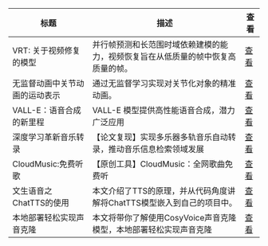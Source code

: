 |标题|描述|查看|
|-|-|-|
| VRT: 关于视频修复的模型  | 并行帧预测和长范围时域依赖建模的能力，视频恢复旨在从低质量的帧中恢复高质量的帧。 | [查看](https://www.aspiringcode.com/content?id=17067069935550) |
| 无监督动画中关节动画的运动表示 | 通过无监督学习实现对关节化对象的精准动画。                    | [查看](https://www.aspiringcode.com/content?id=17069434069399) |
| VALL-E：语音合成的新里程 | VALL-E 模型提供高性能语音合成，潜力广泛应用                | [查看](https://www.aspiringcode.com/content?id=17092060312048) |
| 深度学习革新音乐转录      | 【论文复现】实现多乐器多轨音乐自动转录，推动音乐信息检索领域发展         | [查看](https://www.aspiringcode.com/content?id=17180911066304) |
| CloudMusic:免费听歌 | 【原创工具】CloudMusic：全网歌曲免费听                 | [查看](https://www.aspiringcode.com/content?id=17197155823465) |
| 文生语音之ChatTTS的使用 | 本文介绍了TTS的原理，并从代码角度讲解将ChatTTS模型嵌入到自己的项目中。 | [查看](https://www.aspiringcode.com/content?id=17212731401619) |
| 本地部署轻松实现声音克隆    | 本文将带你了解使用CosyVoice声音克隆模型，本地部署轻松实现声音克隆    | [查看](https://www.aspiringcode.com/content?id=17405496873092) |
